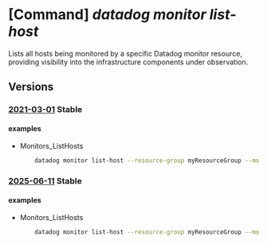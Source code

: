 # [Command] _datadog monitor list-host_

Lists all hosts being monitored by a specific Datadog monitor resource, providing visibility into the infrastructure components under observation.

## Versions

### [2021-03-01](/Resources/mgmt-plane/L3N1YnNjcmlwdGlvbnMve30vcmVzb3VyY2Vncm91cHMve30vcHJvdmlkZXJzL21pY3Jvc29mdC5kYXRhZG9nL21vbml0b3JzL3t9L2xpc3Rob3N0cw==/2021-03-01.xml) **Stable**

<!-- mgmt-plane /subscriptions/{}/resourcegroups/{}/providers/microsoft.datadog/monitors/{}/listhosts 2021-03-01 -->

#### examples

- Monitors_ListHosts
    ```bash
        datadog monitor list-host --resource-group myResourceGroup --monitor-name myMonitor
    ```

### [2025-06-11](/Resources/mgmt-plane/L3N1YnNjcmlwdGlvbnMve30vcmVzb3VyY2Vncm91cHMve30vcHJvdmlkZXJzL21pY3Jvc29mdC5kYXRhZG9nL21vbml0b3JzL3t9L2xpc3Rob3N0cw==/2025-06-11.xml) **Stable**

<!-- mgmt-plane /subscriptions/{}/resourcegroups/{}/providers/microsoft.datadog/monitors/{}/listhosts 2025-06-11 -->

#### examples

- Monitors_ListHosts
    ```bash
        datadog monitor list-host --resource-group myResourceGroup --monitor-name myMonitor
    ```
